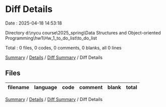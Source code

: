 # Diff Details

Date : 2025-04-18 14:53:18

Directory d:\\nycu course\\2025_spring\\Data Structures and Object-oriented Programming\\hw1\\Hw_1_to_do_list\\to_do_list

Total : 0 files,  0 codes, 0 comments, 0 blanks, all 0 lines

[Summary](results.md) / [Details](details.md) / [Diff Summary](diff.md) / Diff Details

## Files
| filename | language | code | comment | blank | total |
| :--- | :--- | ---: | ---: | ---: | ---: |

[Summary](results.md) / [Details](details.md) / [Diff Summary](diff.md) / Diff Details